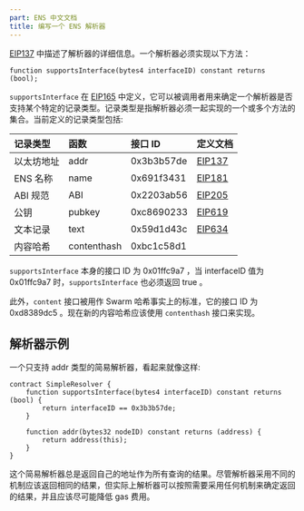 ```yaml
---
part: ENS 中文文档
title: 编写一个 ENS 解析器 
---
```


[EIP137](https://github.com/ethereum/EIPs/issues/137) 中描述了解析器的详细信息。一个解析器必须实现以下方法：

```text
function supportsInterface(bytes4 interfaceID) constant returns (bool);
```

`supportsInterface` 在 [EIP165](https://github.com/ethereum/EIPs/issues/165) 中定义，它可以被调用者用来确定一个解析器是否支持某个特定的记录类型。记录类型是指解析器必须一起实现的一个或多个方法的集合。当前定义的记录类型包括:

| 记录类型 | 函数 | 接口 ID | 定义文档 |
| :--- | :--- | :--- | :--- |
| 以太坊地址 | addr | 0x3b3b57de | [EIP137](https://github.com/ethereum/EIPs/issues/137) |
| ENS 名称 | name | 0x691f3431 | [EIP181](https://github.com/ethereum/EIPs/issues/181) |
| ABI 规范 | ABI | 0x2203ab56 | [EIP205](https://eips.ethereum.org/EIPS/eip-205) |
| 公钥 | pubkey | 0xc8690233 | [EIP619](https://github.com/ethereum/EIPs/pull/619) |
| 文本记录 | text | 0x59d1d43c | [EIP634](https://eips.ethereum.org/EIPS/eip-634) |
| 内容哈希 | contenthash | 0xbc1c58d1 |  |

`supportsInterface` 本身的接口 ID 为 0x01ffc9a7 ，当 interfaceID 值为 0x01ffc9a7 时，`supportsInterface` 也必须返回 true 。

此外，`content` 接口被用作 Swarm 哈希事实上的标准，它的接口 ID 为 0xd8389dc5 。现在新的内容哈希应该使用 `contenthash` 接口来实现。

## 解析器示例

一个只支持 addr 类型的简易解析器，看起来就像这样:

```text
contract SimpleResolver {
    function supportsInterface(bytes4 interfaceID) constant returns (bool) {
        return interfaceID == 0x3b3b57de;
    }

    function addr(bytes32 nodeID) constant returns (address) {
        return address(this);
    }
}
```

这个简易解析器总是返回自己的地址作为所有查询的结果。尽管解析器采用不同的机制应该返回相同的结果，但实际上解析器可以按照需要采用任何机制来确定返回的结果，并且应该尽可能降低 gas 费用。
